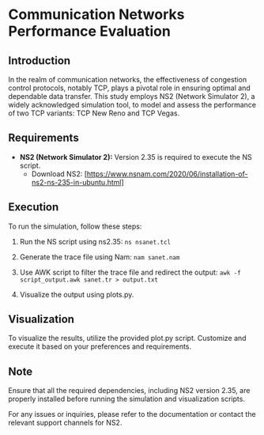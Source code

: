 # Communication Networks Performance Evaluation

## Introduction
In the realm of communication networks, the effectiveness of congestion control protocols, notably TCP, plays a pivotal role in ensuring optimal and dependable data transfer. This study employs NS2 (Network Simulator 2), a widely acknowledged simulation tool, to model and assess the performance of two TCP variants: TCP New Reno and TCP Vegas.

## Requirements
- **NS2 (Network Simulator 2):** Version 2.35 is required to execute the NS script.
  - Download NS2: [https://www.nsnam.com/2020/06/installation-of-ns2-ns-235-in-ubuntu.html]

## Execution
To run the simulation, follow these steps:

1. Run the NS script using ns2.35:
`ns nsanet.tcl`

2. Generate the trace file using Nam:
`nam sanet.nam`

3. Use AWK script to filter the trace file and redirect the output:
`awk -f script_output.awk sanet.tr > output.txt`


4. Visualize the output using plots.py.

## Visualization
To visualize the results, utilize the provided plot.py script. Customize and execute it based on your preferences and requirements.

## Note
Ensure that all the required dependencies, including NS2 version 2.35, are properly installed before running the simulation and visualization scripts.

For any issues or inquiries, please refer to the documentation or contact the relevant support channels for NS2.
